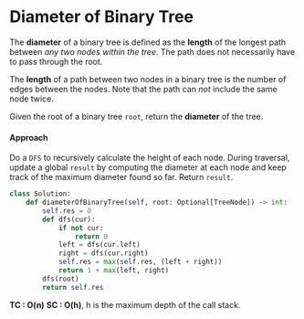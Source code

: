 # Diameter of Binary Tree

The **diameter** of a binary tree is defined as the **length** of the longest path between _any two nodes within the tree_. The path does not necessarily have to pass through the root.

The **length** of a path between two nodes in a binary tree is the number of edges between the nodes. Note that the path can _not_ include the same node twice.

Given the root of a binary tree `root`, return the **diameter** of the tree.

#### Approach
Do a `DFS` to recursively calculate the height of each node. During traversal, update a global `result` by computing the diameter at each node and keep track of the maximum diameter found so far. Return `result`.

```python
class Solution:
    def diameterOfBinaryTree(self, root: Optional[TreeNode]) -> int:
        self.res = 0
        def dfs(cur):
            if not cur:
                return 0
            left = dfs(cur.left)
            right = dfs(cur.right)
            self.res = max(self.res, (left + right))
            return 1 + max(left, right)
        dfs(root)
        return self.res
```

**TC : O(n)**
**SC : O(h)**, h is the maximum depth of the call stack.
